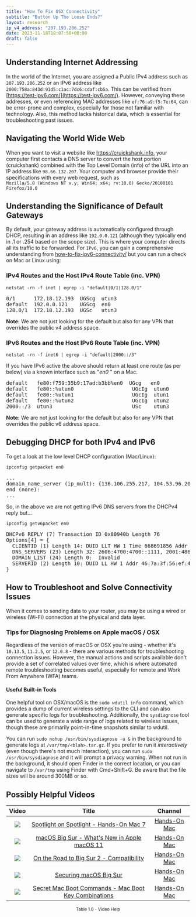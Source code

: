 ```yaml
---
title: "How To Fix OSX Connectivity"
subtitle: "Button Up The Loose Ends?"
layout: research
ip_v4_address: "207.193.206.252"
date: 2023-11-18T18:07:50+00:00
draft: false
---
```


## Understanding Internet Addressing

In the world of the Internet, you are assigned a Public IPv4 address such as ```207.193.206.252``` or an IPv6 address like ```2000:758a:843d:91d5:c1ac:7dc6:cdaf:cb5a```. This can be verified from [https://test-ipv6.com/](https://test-ipv6.com/). However, conveying these addresses, or even referencing MAC addresses like ```ef:76:a9:f5:7e:64```, can be error-prone and complex, especially for those not familiar with technology. Also, this method lacks historical data, which is essential for troubleshooting past issues.
## Navigating the World Wide Web

When you want to visit a website like https://cruickshank.info, your computer first contacts a DNS server to convert the host portion (cruickshank) combined with the Top Level Domain (info) of the URL into an IP address like ```98.66.132.207```. Your computer and browser provide their specifications with every web request, such as <br>```Mozilla/5.0 (Windows NT x.y; Win64; x64; rv:10.0) Gecko/20100101 Firefox/10.0```
## Understanding the Significance of Default Gateways

By default, your gateway address is automatically configured through DHCP, resulting in an address like ```192.0.0.121``` (although they typically end in .1 or .254 based on the scope size). This is where your computer directs all its traffic to be forwarded. For ```IPv6```, you can gain a comprehensive understanding from [how-to-fix-ipv6-connectivity/](/blog/how-to-fix-ipv6-connectivity/) but you can run a check on Mac or Linux using: <br>
### IPv4 Routes and the Host IPv4 Route Table (inc. VPN)
```netstat -rn -f inet | egrep -i "default|0/1|128.0/1"```

<pre>
0/1      172.18.12.193  UGScg  utun3
default  192.0.0.121    UGScg  en0
128.0/1  172.18.12.193  UGSc   utun3</pre>

**Note:** We are not just looking for the default but also for any VPN that overrides the public v4 address space.

### IPv6 Routes and the Host IPv6 Route Table (inc. VPN)
```netstat -rn -f inet6 | egrep -i "default|2000::/3"```

If you have IPv6 active the above should return at least one route (as per below) via a known interface such as "_en0_ " on a Mac. 

<pre>
default   fe80:f759:35b9:17ad:b3bb%en0  UGcg   en0
default   fe80::%utun0                   UGcIg  utun0
default   fe80::%utun1                   UGcIg  utun1
default   fe80::%utun2                   UGcIg  utun2
2000::/3  utun3                          USc    utun3</pre>

**Note:** We are not just looking for the default but also for any VPN that overrides the public v6 address space.
<br>

## Debugging DHCP for both IPv4 and IPv6

To get a look at the low level DHCP configuration (Mac/Linux): 

```ipconfig getpacket en0```

<pre>
...
domain_name_server (ip_mult): {136.106.255.217, 104.53.96.207}
end (none):
...</pre>

So, in the above we are not getting IPv6 DNS servers from the DHCPv4 reply but...

```ipconfig getv6packet en0```

<pre>
DHCPv6 REPLY (7) Transaction ID 0x80940b Length 76
Options[4] = {
  CLIENTID (1) Length 14: DUID LLT HW 1 Time 668691856 Addr ef:76:a9:f5:7e:64
  DNS_SERVERS (23) Length 32: 2606:4700:4700::1111, 2001:4860:4860::8844
  DOMAIN_LIST (24) Length 0:  Invalid
  SERVERID (2) Length 10: DUID LL HW 1 Addr 46:7a:3f:56:ef:46
}</pre>




## How to Troubleshoot and Solve Connectivity Issues

When it comes to sending data to your router, you may be using a wired or wireless (Wi-Fi) connection at the physical and data layer.
### Tips for Diagnosing Problems on Apple macOS / OSX
Regardless of the version of macOS or OSX you're using - whether it's ```10.13.5```, ```11.2.5```, or ```12.0.8``` - there are various methods for troubleshooting connection issues. However, the manual actions and scripts available don't provide a set of correlated values over time, which is where automated remote troubleshooting becomes useful, especially for remote and Work From Anywhere (WFA) teams.
#### Useful Built-in Tools
One helpful tool on OSX/macOS is the ```sudo wdutil info``` command, which provides a dump of current wireless settings to the CLI and can also generate specific logs for troubleshooting. Additionally, the ```sysdiagnose``` tool can be used to generate a wide range of logs related to wireless issues, though these are primarily point-in-time snapshots similar to wdutil.

You can run ```sudo nohup /usr/bin/sysdiagnose -u &``` in the background to generate logs at ```/var/tmp/<blah>.tar.gz```. If you prefer to run it *interactively* (even though there's not much interaction), you can run 
```sudo /usr/bin/sysdiagnose``` and it will prompt a privacy warning. When not run in the background, it should open Finder in the correct location, or you can navigate to ```/var/tmp``` using Finder with Cmd+Shift+G. Be aware that the file sizes will be around 300MB or so.
## Possibly Helpful Videos

<link href="/plugins/lity/css/lity.min.css" rel="stylesheet">
<script src="/plugins/lity/js/lity.min.js"></script>
<div class="table1-start"></div>

|Video | Title | Channel |
| :---: | :---: | :---: |
|<a href="https://www.youtube.com/watch?v=RslZ4W1EPqk" data-lity><img src="https://i.ytimg.com/vi/RslZ4W1EPqk/default.jpg" class="img-fluid"></a>|<a href="https://www.youtube.com/watch?v=RslZ4W1EPqk" data-lity>Spotlight on Spotlight - Hands-On Mac 7</a>|<a target="_blank" href="https://www.youtube.com/channel/UCg43DP8MdHVcl4rFK_delBg" >Hands-On Mac</a>|
|<a href="https://www.youtube.com/watch?v=JMKi6o9kaZI" data-lity><img src="https://i.ytimg.com/vi/JMKi6o9kaZI/default.jpg" class="img-fluid"></a>|<a href="https://www.youtube.com/watch?v=JMKi6o9kaZI" data-lity>macOS Big Sur - What&#39;s New in Apple macOS 11</a>|<a target="_blank" href="https://www.youtube.com/channel/UCg43DP8MdHVcl4rFK_delBg" >Hands-On Mac</a>|
|<a href="https://www.youtube.com/watch?v=HEbK-Tignuc" data-lity><img src="https://i.ytimg.com/vi/HEbK-Tignuc/default.jpg" class="img-fluid"></a>|<a href="https://www.youtube.com/watch?v=HEbK-Tignuc" data-lity>On the Road to Big Sur 2 - Compatibility</a>|<a target="_blank" href="https://www.youtube.com/channel/UCg43DP8MdHVcl4rFK_delBg" >Hands-On Mac</a>|
|<a href="https://www.youtube.com/watch?v=7KdhJimuhNw" data-lity><img src="https://i.ytimg.com/vi/7KdhJimuhNw/default.jpg" class="img-fluid"></a>|<a href="https://www.youtube.com/watch?v=7KdhJimuhNw" data-lity>Securing macOS Big Sur</a>|<a target="_blank" href="https://www.youtube.com/channel/UCg43DP8MdHVcl4rFK_delBg" >Hands-On Mac</a>|
|<a href="https://www.youtube.com/watch?v=VwNYWAxHCgM" data-lity><img src="https://i.ytimg.com/vi/VwNYWAxHCgM/default.jpg" class="img-fluid"></a>|<a href="https://www.youtube.com/watch?v=VwNYWAxHCgM" data-lity>Secret Mac Boot Commands - Mac Boot Key Combinations</a>|<a target="_blank" href="https://www.youtube.com/channel/UCg43DP8MdHVcl4rFK_delBg" >Hands-On Mac</a>|

<center><small>Table 1.0 - Video Help</small></center>
 <br>
<div class="table1-end"></div>
<script type="text/javascript">
(function() {
    $('div.table1-start').nextUntil('div.table1-end', 'table').addClass('table thead-dark table-striped table-responsive rounded').attr('id', 't1');
    $('#t1').find('thead').addClass('thead-dark');
})();
</script>
